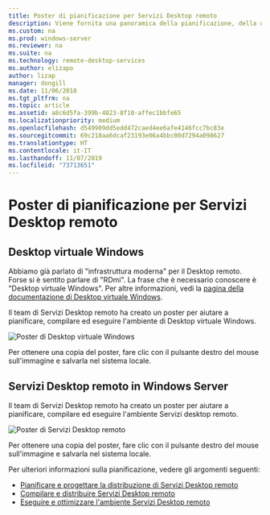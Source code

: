 ```yaml
---
title: Poster di pianificazione per Servizi Desktop remoto
description: Viene fornita una panoramica della pianificazione, della distribuzione e dell'esecuzione di Servizi Desktop remoto
ms.custom: na
ms.prod: windows-server
ms.reviewer: na
ms.suite: na
ms.technology: remote-desktop-services
ms.author: elizapo
author: lizap
manager: dongill
ms.date: 11/06/2018
ms.tgt_pltfrm: na
ms.topic: article
ms.assetid: a8c6d5fa-399b-4823-8f10-affec1bbfe65
ms.localizationpriority: medium
ms.openlocfilehash: d549909dd5edd472caed4ee6afe4146fcc7bc83e
ms.sourcegitcommit: 69c218aa6dcaf23193e06a4bbc00d7294a098627
ms.translationtype: HT
ms.contentlocale: it-IT
ms.lasthandoff: 11/07/2019
ms.locfileid: "73713651"
---
```

# <a name="remote-desktop-services---planning-poster"></a>Poster di pianificazione per Servizi Desktop remoto

## <a name="windows-virtual-desktop"></a>Desktop virtuale Windows

Abbiamo già parlato di "infrastruttura moderna" per il Desktop remoto. Forse si è sentito parlare di "RDmi". La frase che è necessario conoscere è "Desktop virtuale Windows". Per altre informazioni, vedi la [pagina della documentazione di Desktop virtuale Windows](https://docs.microsoft.com/azure/virtual-desktop/).

Il team di Servizi Desktop remoto ha creato un poster per aiutare a pianificare, compilare ed eseguire l'ambiente di Desktop virtuale Windows.

![Poster di Desktop virtuale Windows](./media/wvd-poster-download.png)

Per ottenere una copia del poster, fare clic con il pulsante destro del mouse sull'immagine e salvarla nel sistema locale.

## <a name="remote-desktop-services-in-windows-server"></a>Servizi Desktop remoto in Windows Server

Il team di Servizi Desktop remoto ha creato un poster per aiutare a pianificare, compilare ed eseguire l'ambiente Servizi desktop remoto.

![Poster di Servizi Desktop remoto](./media/rds-poster-download.png)

Per ottenere una copia del poster, fare clic con il pulsante destro del mouse sull'immagine e salvarla nel sistema locale.

Per ulteriori informazioni sulla pianificazione, vedere gli argomenti seguenti:

- [Pianificare e progettare la distribuzione di Servizi Desktop remoto](rds-plan-and-design.md)
- [Compilare e distribuire Servizi Desktop remoto](rds-build-and-deploy.md)
- [Eseguire e ottimizzare l'ambiente Servizi Desktop remoto](rds-run-and-tune.md)
